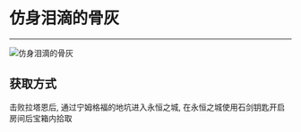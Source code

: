 # 仿身泪滴的骨灰

---

![仿身泪滴的骨灰](../images/仿身泪滴的骨灰.png)

## 获取方式

击败拉塔恩后, 通过宁姆格福的地坑进入永恒之城, 在永恒之城使用石剑钥匙开启房间后宝箱内拾取